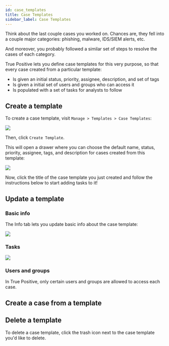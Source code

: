 ```yaml
---
id: case_templates
title: Case Templates
sidebar_label: Case Templates
---
```


Think about the last couple cases you worked on. Chances are, they fell into a couple major
categories: phishing, malware, IDS/SIEM alerts, etc.

And moreover, you probably followed a similar set of steps to resolve the cases of each category.

True Positive lets you define case templates for this very purpose, so that every case created from a
particular template:

- Is given an initial status, priority, assignee, description, and set of tags
- Is given a initial set of users and groups who can access it
- Is populated with a set of tasks for analysts to follow

## Create a template

To create a case template, visit `Manage > Templates > Case Templates`:

![](https://storage.googleapis.com/tp_landing_page_videos/list_of_case_templates.png)

Then, click `Create Template`.

This will open a drawer where you can choose the default name, status, priority,
assignee, tags, and description for cases created from this template:

![](https://storage.googleapis.com/tp_landing_page_videos/create_case_template.png)

Now, click the title of the case template you just created and follow the instructions below
to start adding tasks to it!

## Update a template

### Basic info

The Info tab lets you update basic info about the case template:

![](https://storage.googleapis.com/tp_landing_page_videos/update_case_template_basic_info.png)

### Tasks

![](https://storage.googleapis.com/tp_landing_page_videos/update_case_template_tasks.png)

### Users and groups

In True Positive, only certain users and groups are allowed to access each case.

## Create a case from a template

## Delete a template

To delete a case template, click the trash icon next to the case template you'd like
to delete.
